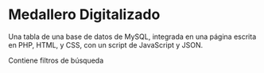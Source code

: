 # Medallero Digitalizado

Una tabla de una base de datos de MySQL, integrada en una página escrita en PHP, HTML, y CSS, con un script de JavaScript y JSON.

Contiene filtros de búsqueda
